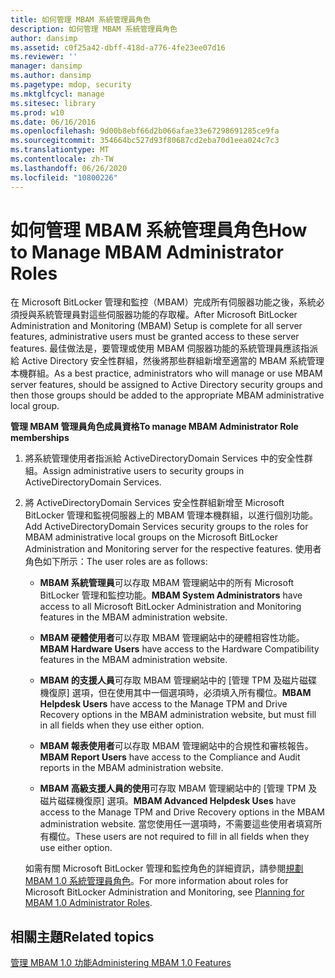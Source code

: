 ```yaml
---
title: 如何管理 MBAM 系統管理員角色
description: 如何管理 MBAM 系統管理員角色
author: dansimp
ms.assetid: c0f25a42-dbff-418d-a776-4fe23ee07d16
ms.reviewer: ''
manager: dansimp
ms.author: dansimp
ms.pagetype: mdop, security
ms.mktglfcycl: manage
ms.sitesec: library
ms.prod: w10
ms.date: 06/16/2016
ms.openlocfilehash: 9d00b8ebf66d2b066afae33e67298691285ce9fa
ms.sourcegitcommit: 354664bc527d93f80687cd2eba70d1eea024c7c3
ms.translationtype: MT
ms.contentlocale: zh-TW
ms.lasthandoff: 06/26/2020
ms.locfileid: "10800226"
---
```

# <span data-ttu-id="5cbb9-103">如何管理 MBAM 系統管理員角色</span><span class="sxs-lookup"><span data-stu-id="5cbb9-103">How to Manage MBAM Administrator Roles</span></span>


<span data-ttu-id="5cbb9-104">在 Microsoft BitLocker 管理和監控（MBAM）完成所有伺服器功能之後，系統必須授與系統管理員對這些伺服器功能的存取權。</span><span class="sxs-lookup"><span data-stu-id="5cbb9-104">After Microsoft BitLocker Administration and Monitoring (MBAM) Setup is complete for all server features, administrative users must be granted access to these server features.</span></span> <span data-ttu-id="5cbb9-105">最佳做法是，要管理或使用 MBAM 伺服器功能的系統管理員應該指派給 Active Directory 安全性群組，然後將那些群組新增至適當的 MBAM 系統管理本機群組。</span><span class="sxs-lookup"><span data-stu-id="5cbb9-105">As a best practice, administrators who will manage or use MBAM server features, should be assigned to Active Directory security groups and then those groups should be added to the appropriate MBAM administrative local group.</span></span>

**<span data-ttu-id="5cbb9-106">管理 MBAM 管理員角色成員資格</span><span class="sxs-lookup"><span data-stu-id="5cbb9-106">To manage MBAM Administrator Role memberships</span></span>**

1.  <span data-ttu-id="5cbb9-107">將系統管理使用者指派給 ActiveDirectoryDomain Services 中的安全性群組。</span><span class="sxs-lookup"><span data-stu-id="5cbb9-107">Assign administrative users to security groups in ActiveDirectoryDomain Services.</span></span>

2.  <span data-ttu-id="5cbb9-108">將 ActiveDirectoryDomain Services 安全性群組新增至 Microsoft BitLocker 管理和監視伺服器上的 MBAM 管理本機群組，以進行個別功能。</span><span class="sxs-lookup"><span data-stu-id="5cbb9-108">Add ActiveDirectoryDomain Services security groups to the roles for MBAM administrative local groups on the Microsoft BitLocker Administration and Monitoring server for the respective features.</span></span> <span data-ttu-id="5cbb9-109">使用者角色如下所示：</span><span class="sxs-lookup"><span data-stu-id="5cbb9-109">The user roles are as follows:</span></span>

    -   <span data-ttu-id="5cbb9-110">**MBAM 系統管理員**可以存取 MBAM 管理網站中的所有 Microsoft BitLocker 管理和監控功能。</span><span class="sxs-lookup"><span data-stu-id="5cbb9-110">**MBAM System Administrators** have access to all Microsoft BitLocker Administration and Monitoring features in the MBAM administration website.</span></span>

    -   <span data-ttu-id="5cbb9-111">**MBAM 硬體使用者**可以存取 MBAM 管理網站中的硬體相容性功能。</span><span class="sxs-lookup"><span data-stu-id="5cbb9-111">**MBAM Hardware Users** have access to the Hardware Compatibility features in the MBAM administration website.</span></span>

    -   <span data-ttu-id="5cbb9-112">**MBAM 的支援人員**可存取 MBAM 管理網站中的 [管理 TPM 及磁片磁碟機復原] 選項，但在使用其中一個選項時，必須填入所有欄位。</span><span class="sxs-lookup"><span data-stu-id="5cbb9-112">**MBAM Helpdesk Users** have access to the Manage TPM and Drive Recovery options in the MBAM administration website, but must fill in all fields when they use either option.</span></span>

    -   <span data-ttu-id="5cbb9-113">**MBAM 報表使用者**可以存取 MBAM 管理網站中的合規性和審核報告。</span><span class="sxs-lookup"><span data-stu-id="5cbb9-113">**MBAM Report Users** have access to the Compliance and Audit reports in the MBAM administration website.</span></span>

    -   <span data-ttu-id="5cbb9-114">**MBAM 高級支援人員的使用**可存取 MBAM 管理網站中的 [管理 TPM 及磁片磁碟機復原] 選項。</span><span class="sxs-lookup"><span data-stu-id="5cbb9-114">**MBAM Advanced Helpdesk Uses** have access to the Manage TPM and Drive Recovery options in the MBAM administration website.</span></span> <span data-ttu-id="5cbb9-115">當您使用任一選項時，不需要這些使用者填寫所有欄位。</span><span class="sxs-lookup"><span data-stu-id="5cbb9-115">These users are not required to fill in all fields when they use either option.</span></span>

    <span data-ttu-id="5cbb9-116">如需有關 Microsoft BitLocker 管理和監控角色的詳細資訊，請參閱[規劃 MBAM 1.0 系統管理員角色](planning-for-mbam-10-administrator-roles.md)。</span><span class="sxs-lookup"><span data-stu-id="5cbb9-116">For more information about roles for Microsoft BitLocker Administration and Monitoring, see [Planning for MBAM 1.0 Administrator Roles](planning-for-mbam-10-administrator-roles.md).</span></span>

## <span data-ttu-id="5cbb9-117">相關主題</span><span class="sxs-lookup"><span data-stu-id="5cbb9-117">Related topics</span></span>


[<span data-ttu-id="5cbb9-118">管理 MBAM 1.0 功能</span><span class="sxs-lookup"><span data-stu-id="5cbb9-118">Administering MBAM 1.0 Features</span></span>](administering-mbam-10-features.md)

 

 





